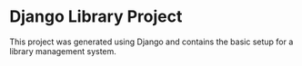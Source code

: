 # Django Library Project
This project was generated using Django and contains the basic setup for a library management system.
